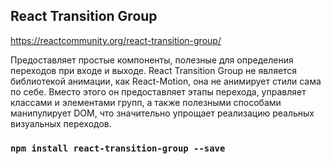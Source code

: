 ## React Transition Group

https://reactcommunity.org/react-transition-group/

Предоставляет простые компоненты, полезные для определения переходов при входе и выходе. React Transition Group не является библиотекой анимации, как React-Motion, она не анимирует стили сама по себе. Вместо этого он предоставляет этапы перехода, управляет классами и элементами групп, а также полезными способами манипулирует DOM, что значительно упрощает реализацию реальных визуальных переходов.

### `npm install react-transition-group --save`
